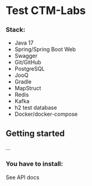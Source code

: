 # Test CTM-Labs

### Stack:
- Java 17
- Spring/Spring Boot Web
- Swagger
- Git/GitHub
- PostgreSQL
- JooQ
- Gradle
- MapStruct
- Redis
- Kafka
- h2 test database
- Docker/docker-compose

## Getting started

...

### You have to install:

See API docs 